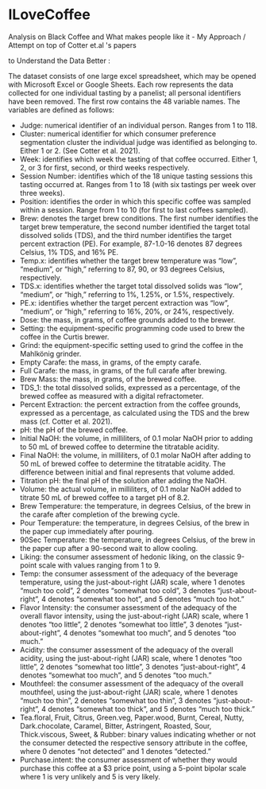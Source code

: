 # ILoveCoffee
Analysis on Black Coffee and What makes people like it  - My Approach / Attempt on top of Cotter et.al 's papers

to Understand the Data Better : 

The dataset consists of one large excel spreadsheet, which may be opened with Microsoft Excel or Google Sheets.  Each row represents the data collected for one individual tasting by a panelist; all personal identifiers have been removed.  The first row contains the 48 variable names.  The variables are defined as follows:

- Judge:  numerical identifier of an individual person.  Ranges from 1 to 118.
- Cluster: numerical identifier for which consumer preference segmentation cluster the individual judge was identified as belonging to.  Either 1 or 2.  (See Cotter et al. 2021).
- Week: identifies which week the tasting of that coffee occurred. Either 1, 2, or 3 for first, second, or third weeks respectively.
- Session Number: identifies which of the 18 unique tasting sessions this tasting occurred at.  Ranges from 1 to 18 (with six tastings per week over three weeks).
- Position: identifies the order in which this specific coffee was sampled within a session.  Range from 1 to 10 (for first to last coffees sampled).
- Brew: denotes the target brew conditions.  The first number identifies the target brew temperature, the second number identified the target total dissolved solids (TDS), and the third number identifies the target percent extraction (PE).  For example, 87-1.0-16 denotes 87 degrees Celsius, 1% TDS, and 16% PE.
- Temp.x: identifies whether the target brew temperature was “low”, “medium”, or “high,” referring to 87, 90, or 93 degrees Celsius, respectively.
- TDS.x: identifies whether the target total dissolved solids was “low”, “medium”, or “high,” referring to 1%, 1.25%, or 1.5%, respectively.
- PE.x: identifies whether the target percent extraction was “low”, “medium”, or “high,” referring to 16%, 20%, or 24%, respectively.
- Dose: the mass, in grams, of coffee grounds added to the brewer.
- Setting: the equipment-specific programming code used to brew the coffee in the Curtis brewer.
- Grind: the equipment-specific setting used to grind the coffee in the Mahlkönig grinder.
- Empty Carafe: the mass, in grams, of the empty carafe.
- Full Carafe: the mass, in grams, of the full carafe after brewing.
- Brew Mass: the mass, in grams, of the brewed coffee.
- TDS_1: the total dissolved solids, expressed as a percentage, of the brewed coffee as measured with a digital refractometer.
- Percent Extraction: the percent extraction from the coffee grounds, expressed as a percentage, as calculated using the TDS and the brew mass (cf. Cotter et al. 2021).
- pH: the pH of the brewed coffee.
- Initial NaOH: the volume, in milliliters, of 0.1 molar NaOH prior to adding to 50 mL of brewed coffee to determine the titratable acidity.
- Final NaOH: the volume, in milliliters, of 0.1 molar NaOH after adding to 50 mL of brewed coffee to determine the titratable acidity.  The difference between initial and final represents that volume added.
- Titration pH: the final pH of the solution after adding the NaOH.
- Volume: the actual volume, in milliliters, of 0.1 molar NaOH added to titrate 50 mL of brewed coffee to a target pH of 8.2.
- Brew Temperature: the temperature, in degrees Celsius, of the brew in the carafe after completion of the brewing cycle.
- Pour Temperature: the temperature, in degrees Celsius, of the brew in the paper cup immediately after pouring.
- 90Sec Temperature: the temperature, in degrees Celsius, of the brew in the paper cup after a 90-second wait to allow cooling.
- Liking: the consumer assessment of hedonic liking, on the classic 9-point scale with values ranging from 1 to 9.
- Temp: the consumer assessment of the adequacy of the beverage temperature, using the just-about-right (JAR) scale, where 1 denotes “much too cold”, 2 denotes “somewhat too cold”, 3 denotes “just-about-right”, 4 denotes “somewhat too hot”, and 5 denotes “much too hot.”
- Flavor Intensity: the consumer assessment of the adequacy of the overall flavor intensity, using the just-about-right (JAR) scale, where 1 denotes “too little”, 2 denotes “somewhat too little”, 3 denotes “just-about-right”, 4 denotes “somewhat too much”, and 5 denotes “too much.”
- Acidity: the consumer assessment of the adequacy of the overall acidity, using the just-about-right (JAR) scale, where 1 denotes “too little”, 2 denotes “somewhat too little”, 3 denotes “just-about-right”, 4 denotes “somewhat too much”, and 5 denotes “too much.”
- Mouthfeel: the consumer assessment of the adequacy of the overall mouthfeel, using the just-about-right (JAR) scale, where 1 denotes “much too thin”, 2 denotes “somewhat too thin”, 3 denotes “just-about-right”, 4 denotes “somewhat too thick”, and 5 denotes “much too thick.”
- Tea.floral, Fruit, Citrus, Green.veg, Paper.wood, Burnt, Cereal, Nutty, Dark.chocolate, Caramel, Bitter, Astringent, Roasted, Sour, Thick.viscous, Sweet, & Rubber: binary values indicating whether or not the consumer detected the respective sensory attribute in the coffee, where 0 denotes “not detected” and 1 denotes “detected.”
- Purchase.intent: the consumer assessment of whether they would purchase this coffee at a $3 price point, using a 5-point bipolar scale where 1 is very unlikely and 5 is very likely.
